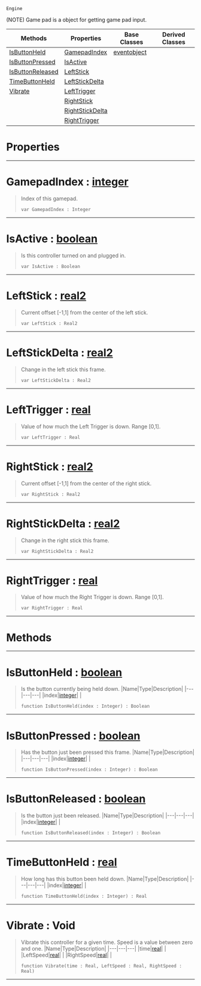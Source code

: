 `Engine`

(NOTE) Game pad is a object for getting game pad input.

|Methods|Properties|Base Classes|Derived Classes|
|---|---|---|---|
|[ IsButtonHeld](https://github.com/ZilchEngine/ZilchDocs/blob/master/code_reference/class_reference/gamepad.md#isbuttonheld-zilch-engine)|[ GamepadIndex](https://github.com/ZilchEngine/ZilchDocs/blob/master/code_reference/class_reference/gamepad.md#gamepadindex-zilch-engine)|[eventobject](https://github.com/ZilchEngine/ZilchDocs/blob/master/code_reference/class_reference/eventobject.md)| |
|[ IsButtonPressed](https://github.com/ZilchEngine/ZilchDocs/blob/master/code_reference/class_reference/gamepad.md#isbuttonpressed-zilch-eng)|[ IsActive](https://github.com/ZilchEngine/ZilchDocs/blob/master/code_reference/class_reference/gamepad.md#isactive-zilch-engine-doc)| | |
|[ IsButtonReleased](https://github.com/ZilchEngine/ZilchDocs/blob/master/code_reference/class_reference/gamepad.md#isbuttonreleased-zilch-en)|[ LeftStick](https://github.com/ZilchEngine/ZilchDocs/blob/master/code_reference/class_reference/gamepad.md#leftstick-zilch-engine-do)| | |
|[ TimeButtonHeld](https://github.com/ZilchEngine/ZilchDocs/blob/master/code_reference/class_reference/gamepad.md#timebuttonheld-zilch-engi)|[ LeftStickDelta](https://github.com/ZilchEngine/ZilchDocs/blob/master/code_reference/class_reference/gamepad.md#leftstickdelta-zilch-engi)| | |
|[ Vibrate](https://github.com/ZilchEngine/ZilchDocs/blob/master/code_reference/class_reference/gamepad.md#vibrate-void)|[ LeftTrigger](https://github.com/ZilchEngine/ZilchDocs/blob/master/code_reference/class_reference/gamepad.md#lefttrigger-zilch-engine)| | |
| |[ RightStick](https://github.com/ZilchEngine/ZilchDocs/blob/master/code_reference/class_reference/gamepad.md#rightstick-zilch-engine-d)| | |
| |[ RightStickDelta](https://github.com/ZilchEngine/ZilchDocs/blob/master/code_reference/class_reference/gamepad.md#rightstickdelta-zilch-eng)| | |
| |[ RightTrigger](https://github.com/ZilchEngine/ZilchDocs/blob/master/code_reference/class_reference/gamepad.md#righttrigger-zilch-engine)| | |


 #  Properties


---  
 #  GamepadIndex : [integer](https://github.com/ZilchEngine/ZilchDocs/blob/master/code_reference/nada_base_types/integer.md)

> Index of this gamepad.
> ``` lang=cpp, name=Nada
> var GamepadIndex : Integer


---  
 #  IsActive : [boolean](https://github.com/ZilchEngine/ZilchDocs/blob/master/code_reference/nada_base_types/boolean.md)

> Is this controller turned on and plugged in.
> ``` lang=cpp, name=Nada
> var IsActive : Boolean


---  
 #  LeftStick : [real2](https://github.com/ZilchEngine/ZilchDocs/blob/master/code_reference/nada_base_types/real2.md)

> Current offset [-1,1] from the center of the left stick.
> ``` lang=cpp, name=Nada
> var LeftStick : Real2


---  
 #  LeftStickDelta : [real2](https://github.com/ZilchEngine/ZilchDocs/blob/master/code_reference/nada_base_types/real2.md)

> Change in the left stick this frame.
> ``` lang=cpp, name=Nada
> var LeftStickDelta : Real2


---  
 #  LeftTrigger : [real](https://github.com/ZilchEngine/ZilchDocs/blob/master/code_reference/nada_base_types/real.md)

> Value of how much the Left Trigger is down. Range [0,1].
> ``` lang=cpp, name=Nada
> var LeftTrigger : Real


---  
 #  RightStick : [real2](https://github.com/ZilchEngine/ZilchDocs/blob/master/code_reference/nada_base_types/real2.md)

> Current offset [-1,1] from the center of the right stick.
> ``` lang=cpp, name=Nada
> var RightStick : Real2


---  
 #  RightStickDelta : [real2](https://github.com/ZilchEngine/ZilchDocs/blob/master/code_reference/nada_base_types/real2.md)

> Change in the right stick this frame.
> ``` lang=cpp, name=Nada
> var RightStickDelta : Real2


---  
 #  RightTrigger : [real](https://github.com/ZilchEngine/ZilchDocs/blob/master/code_reference/nada_base_types/real.md)

> Value of how much the Right Trigger is down. Range [0,1].
> ``` lang=cpp, name=Nada
> var RightTrigger : Real


---  
 #  Methods


---  
 #  IsButtonHeld : [boolean](https://github.com/ZilchEngine/ZilchDocs/blob/master/code_reference/nada_base_types/boolean.md)

> Is the button currently being held down.
> |Name|Type|Description|
> |---|---|---|
> |index|[integer](https://github.com/ZilchEngine/ZilchDocs/blob/master/code_reference/nada_base_types/integer.md)| |
> ``` lang=cpp, name=Nada
> function IsButtonHeld(index : Integer) : Boolean
> ``` 


---  
 #  IsButtonPressed : [boolean](https://github.com/ZilchEngine/ZilchDocs/blob/master/code_reference/nada_base_types/boolean.md)

> Has the button just been pressed this frame.
> |Name|Type|Description|
> |---|---|---|
> |index|[integer](https://github.com/ZilchEngine/ZilchDocs/blob/master/code_reference/nada_base_types/integer.md)| |
> ``` lang=cpp, name=Nada
> function IsButtonPressed(index : Integer) : Boolean
> ``` 


---  
 #  IsButtonReleased : [boolean](https://github.com/ZilchEngine/ZilchDocs/blob/master/code_reference/nada_base_types/boolean.md)

> Is the button just been released.
> |Name|Type|Description|
> |---|---|---|
> |index|[integer](https://github.com/ZilchEngine/ZilchDocs/blob/master/code_reference/nada_base_types/integer.md)| |
> ``` lang=cpp, name=Nada
> function IsButtonReleased(index : Integer) : Boolean
> ``` 


---  
 #  TimeButtonHeld : [real](https://github.com/ZilchEngine/ZilchDocs/blob/master/code_reference/nada_base_types/real.md)

> How long has this button been held down.
> |Name|Type|Description|
> |---|---|---|
> |index|[integer](https://github.com/ZilchEngine/ZilchDocs/blob/master/code_reference/nada_base_types/integer.md)| |
> ``` lang=cpp, name=Nada
> function TimeButtonHeld(index : Integer) : Real
> ``` 


---  
 #  Vibrate : Void

> Vibrate this controller for a given time. Speed is a value between zero and one.
> |Name|Type|Description|
> |---|---|---|
> |time|[real](https://github.com/ZilchEngine/ZilchDocs/blob/master/code_reference/nada_base_types/real.md)| |
> |LeftSpeed|[real](https://github.com/ZilchEngine/ZilchDocs/blob/master/code_reference/nada_base_types/real.md)| |
> |RightSpeed|[real](https://github.com/ZilchEngine/ZilchDocs/blob/master/code_reference/nada_base_types/real.md)| |
> ``` lang=cpp, name=Nada
> function Vibrate(time : Real, LeftSpeed : Real, RightSpeed : Real)
> ``` 


---  
 

 